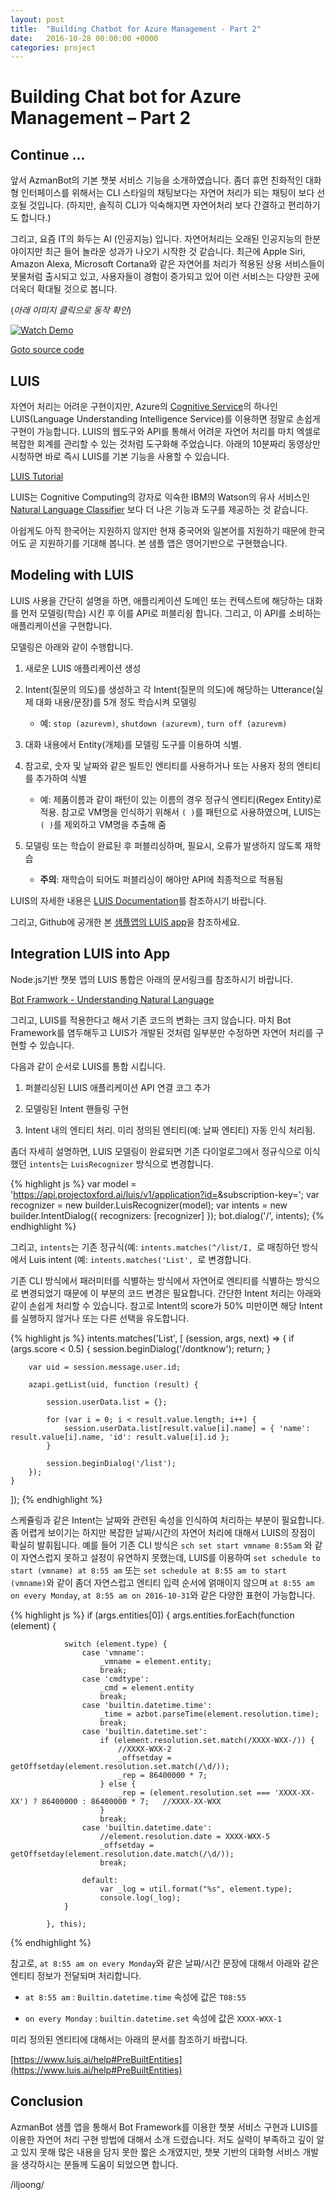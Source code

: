 ```yaml
---
layout: post
title:  "Building Chatbot for Azure Management - Part 2"
date:   2016-10-28 00:00:00 +0000
categories: project
---
```


# Building Chat bot for Azure Management – Part 2

## Continue ...

앞서 AzmanBot의 기본 챗봇 서비스 기능을 소개하였습니다. 좀더 휴먼 친화적인 대화형 인터페이스를 위해서는 CLI 스타일의 채팅보다는 자연어 처리가 되는 
채팅이 보다 선호될 것입니다. (하지만, 솔직히 CLI가 익숙해지면 자연어처리 보다 간결하고 편리하기도 합니다.)

그리고, 요즘 IT의 화두는 AI (인공지능) 입니다. 자연어처리는 오래된 인공지능의 한분야이지만 최근 들어 놀라운 성과가 나오기 시작한 것 같습니다. 
최근에 Apple Siri, Amazon Alexa, Microsoft Cortana와 같은 자연어를 처리가 적용된 상용 서비스들이 봇물처럼 출시되고 있고, 사용자들이 경험이 증가되고 
있어 이런 서비스는 다양한 곳에 더욱더 확대될 것으로 봅니다.

(_아래 이미지 클릭으로 동작 확인_)

[![Watch Demo](https://img.youtube.com/vi/pgbrDQFqMDc/0.jpg)](https://youtu.be/pgbrDQFqMDc)

[Goto source code](https://github.com/iljoong/azmanbot/tree/luis)

## LUIS

자연어 처리는 어려운 구현이지만, Azure의 [Cognitive Service](https://azure.microsoft.com/ko-kr/services/cognitive-services/)의 하나인 
LUIS(Language Understanding Intelligence Service)를 이용하면 정말로 손쉽게 구현이 가능합니다. LUIS의 웹도구와 API를 통해서 어려운 
자연어 처리를 마치 엑셀로 복잡한 회계를 관리할 수 있는 것처럼 도구화해 주었습니다. 
아래의 10분짜리 동영상만 시청하면 바로 즉시 LUIS를 기본 기능을 사용할 수 있습니다.

[LUIS Tutorial](https://www.luis.ai/Help) 

LUIS는 Cognitive Computing의 강자로 익숙한 IBM의 Watson의 유사 서비스인 [Natural Language Classifier](https://www.ibm.com/watson/developercloud/nl-classifier.html)
보다 더 나은 기능과 도구를 제공하는 것 같습니다.

아쉽게도 아직 한국어는 지원하지 않지만 현재 중국어와 일본어를 지원하기 때문에 한국어도 곧 지원하기를 기대해 봅니다. 본 샘플 앱은 영어기반으로 구현했습니다.

## Modeling with LUIS

LUIS 사용을 간단히 설명을 하면, 애플리케이션 도메인 또는 컨텍스트에 해당하는 대화를 먼저 모델링(학습) 시킨 후 이를 API로 퍼블리슁 합니다. 그리고, 
이 API를 소비하는 애플리케이션을 구현합니다. 

모델링은 아래와 같이 수행합니다.

1.	새로운 LUIS 애플리케이션 생성

2.	Intent(질문의 의도)를 생성하고 각 Intent(질문의 의도)에 해당하는 Utterance(실제 대화 내용/문장)를 5개 정도 학습시켜 모델링

    * 예: `stop (azurevm)`, `shutdown (azurevm)`, `turn off (azurevm)`

3.	대화 내용에서 Entity(개체)를 모델링 도구를 이용하여 식별.

4.	참고로, 숫자 및 날짜와 같은 빌트인 엔티티를 사용하거나 또는 사용자 정의 엔티티를 추가하여 식별

    * 예: 제품이름과 같이 패턴이 있는 이름의 경우 정규식 엔티티(Regex Entity)로 적용. 참고로 VM명을 인식하기 위해서 `( )`를 패턴으로 사용하였으며, LUIS는 `( )`를 제외하고 VM명을 추출해 줌

5.	모델링 또는 학습이 완료된 후 퍼블리싱하며, 필요시, 오류가 발생하지 않도록 재학습

    * __주의__: 재학습이 되어도 퍼블리싱이 해야만 API에 최종적으로 적용됨 

LUIS의 자세한 내용은 [LUIS Documentation](https://www.microsoft.com/cognitive-services/en-us/LUIS-api/documentation/home)를 참조하시기 바랍니다. 

그리고, Github에 공개한 본 [샘플앱의 LUIS app](https://github.com/iljoong/azmanbot/tree/luis/botapi/luisapp)을 참조하세요.

## Integration LUIS into App

Node.js기반 챗봇 앱의 LUIS 통합은 아래의 문서링크를 참조하시기 바랍니다.

[Bot Framwork - Understanding Natural Language](https://docs.botframework.com/en-us/node/builder/guides/understanding-natural-language/#navtitle)

그리고, LUIS를 적용한다고 해서 기존 코드의 변화는 크지 않습니다. 마치 Bot Framework를 염두해두고 LUIS가 개발된 것처럼 일부분만 수정하면 자연어 처리를 
구현할 수 있습니다.

다음과 같이 순서로 LUIS를 통합 시킵니다.

1.	퍼블리싱된 LUIS 애플리케이션 API 연결 코그 추가

2.	모델링된 Intent 핸들링 구현

3.	Intent 내의 엔티티 처리. 미리 정의된 엔티티(예: 날짜 엔티티) 자동 인식 처리됨.

좀더 자세히 설명하면, LUIS 모델링이 완료되면 기존 다이얼로그에서 정규식으로 이식했던 `intents`는 `LuisRecognizer` 방식으로 변경합니다.

{% highlight js %}
var model = 'https://api.projectoxford.ai/luis/v1/application?id=<app>&subscription-key=<key>';
var recognizer = new builder.LuisRecognizer(model);
var intents = new builder.IntentDialog({ recognizers: [recognizer] });
bot.dialog('/', intents);
{% endhighlight %}

그리고, `intents`는 기존 정규식(예: `intents.matches(^/list/I, `로 매칭하던 방식에서 Luis intent (예: `intents.matches('List', `로 변경합니다.

기존 CLI 방식에서 패러미터를 식별하는 방식에서 자연어로 엔티티를 식별하는 방식으로 변경되었기 때문에 이 부분의 코드 변경은 필요합니다. 
간단한 Intent 처리는 아래와 같이 손쉽게 처리할 수 있습니다. 참고로 Intent의 score가 50% 미만이면 해당 Intent를 실행하지 않거나 또는 다른 선택을 유도합니다.

{% highlight js %}
intents.matches('List', [
    (session, args, next) => {
        if (args.score < 0.5) {
            session.beginDialog('/dontknow');
            return;
        }

        var uid = session.message.user.id;

        azapi.getList(uid, function (result) {

            session.userData.list = {};

            for (var i = 0; i < result.value.length; i++) {
                session.userData.list[result.value[i].name] = { 'name': result.value[i].name, 'id': result.value[i].id };
            }

            session.beginDialog('/list');
        });
    }
]);
{% endhighlight %}

스케쥴링과 같은 Intent는 날짜와 관련된 속성을 인식하여 처리하는 부분이 필요합니다. 좀 어렵게 보이기는 하지만 복잡한 날짜/시간의 자연어 처리에 대해서
LUIS의 장점이 확실히 발휘됩니다. 예를 들어 기존 CLI 방식은 `sch set start vmname 8:55am`
와 같이 자연스럽지 못하고 설정이 유연하지 못했는데, LUIS를 이용하여 `set schedule to start (vmname) at 8:55 am` 또는 
`set schedule at 8:55 am to start (vmname)`와 같이 좀더 자연스럽고 엔티티 입력 순서에 얽매이지 않으며 `at 8:55 am on every Monday`,
`at 8:55 am on 2016-10-31`와 같은 다양한 표현이 가능합니다.

{% highlight js %}
if (args.entities[0]) {
            args.entities.forEach(function (element) {

                switch (element.type) {
                    case 'vmname':
                        _vmname = element.entity;
                        break;
                    case 'cmdtype':
                        _cmd = element.entity
                        break;
                    case 'builtin.datetime.time':
                        _time = azbot.parseTime(element.resolution.time);
                        break;
                    case 'builtin.datetime.set':
                        if (element.resolution.set.match(/XXXX-WXX-/)) {
                            //XXXX-WXX-2
                            _offsetday = getOffsetday(element.resolution.set.match(/\d/));
                            _rep = 86400000 * 7;
                        } else {
                            _rep = (element.resolution.set === 'XXXX-XX-XX') ? 86400000 : 86400000 * 7;   //XXXX-XX-WXX
                        }
                        break;
                    case 'builtin.datetime.date':
                        //element.resolution.date = XXXX-WXX-5
                        _offsetday = getOffsetday(element.resolution.date.match(/\d/));
                        break;

                    default:
                        var _log = util.format("%s", element.type);
                        console.log(_log);
                }

            }, this);
{% endhighlight %}

참고로, `at 8:55 am on every Monday`와 같은 날짜/시간 문장에 대해서 아래와 같은 엔티티 정보가 전달되며 처리합니다.

* `at 8:55 am` : `Builtin.datetime.time` 속성에 값은 `T08:55`

* `on every Monday` : `builtin.datetime.set` 속성에 값은 `XXXX-WXX-1`

미리 정의된 엔티티에 대해서는 아래의 문서를 참조하기 바랍니다.

[https://www.luis.ai/help#PreBuiltEntities](https://www.luis.ai/help#PreBuiltEntities)


## Conclusion

AzmanBot 샘플 앱을 통해서 Bot Framework를 이용한 챗봇 서비스 구현과 LUIS를 이용한 자연어 처리 구현 방법에 대해서 소개 드렸습니다. 저도 실력이 부족하고
깊이 알고 있지 못해 많은 내용을 담지 못한 짧은 소개였지만, 챗봇 기반의 대화형 서비스 개발을 생각하시는 분들께 도움이 되었으면 합니다.

/iljoong/

